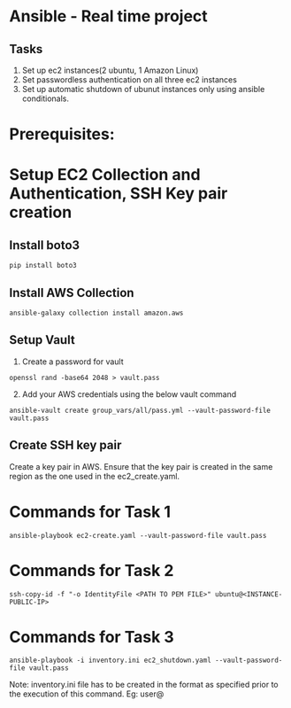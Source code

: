 # Ansible - Real time project
## Tasks

1. Set up ec2 instances(2 ubuntu, 1 Amazon Linux)
2. Set passwordless authentication on all three ec2 instances
3. Set up automatic shutdown of ubunut instances only using ansible conditionals. 


# Prerequisites:
# Setup EC2 Collection and Authentication, SSH Key pair creation

## Install boto3

```
pip install boto3
```

## Install AWS Collection

```
ansible-galaxy collection install amazon.aws
```

## Setup Vault 

1. Create a password for vault

```
openssl rand -base64 2048 > vault.pass
```

2. Add your AWS credentials using the below vault command

```
ansible-vault create group_vars/all/pass.yml --vault-password-file vault.pass
```
## Create SSH key pair

Create a key pair in AWS. Ensure that the key pair is created in the same region as the one used in the ec2_create.yaml.

# Commands for Task 1

```
ansible-playbook ec2-create.yaml --vault-password-file vault.pass
```

# Commands for Task 2

```
ssh-copy-id -f "-o IdentityFile <PATH TO PEM FILE>" ubuntu@<INSTANCE-PUBLIC-IP>
```

# Commands for Task 3

```
ansible-playbook -i inventory.ini ec2_shutdown.yaml --vault-password-file vault.pass
```
Note: inventory.ini file has to be created in the format as specified prior to the execution of this command. Eg: user@<ec2-public-ip>


